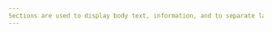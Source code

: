 ```yaml
---
Sections are used to display body text, information, and to separate large bodies of text such as sections in a form.
---
```

